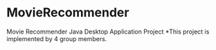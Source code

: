 MovieRecommender
================

Movie Recommender Java Desktop Application Project
*This project is implemented by 4 group members.
